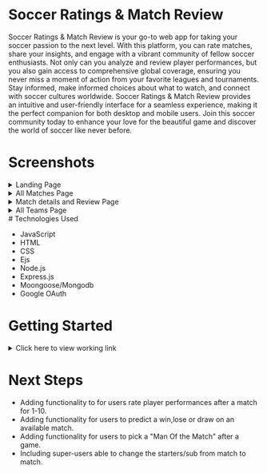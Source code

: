 # Soccer Ratings & Match Review 
Soccer Ratings & Match Review is your go-to web app for taking your soccer passion to the next level. With this platform, you can rate matches, share your insights, and engage with a vibrant community of fellow soccer enthusiasts. Not only can you analyze and review player performances, but you also gain access to comprehensive global coverage, ensuring you never miss a moment of action from your favorite leagues and tournaments. Stay informed, make informed choices about what to watch, and connect with soccer cultures worldwide. Soccer Ratings & Match Review provides an intuitive and user-friendly interface for a seamless experience, making it the perfect companion for both desktop and mobile users. Join this soccer community today to enhance your love for the beautiful game and discover the world of soccer like never before.

# Screenshots
<details>
  <summary>Landing Page</summary>
	<img src="https://i.imgur.com/VaBBlqy.jpeg">
</details>

<details>
  <summary>All Matches Page</summary>
	<img src="https://i.imgur.com/06W7Sb5.png">
</details>

<details>
  <summary>Match details and Review Page</summary>
	<img src="https://i.imgur.com/XISidno.png">
</details>

<details>
  <summary>All Teams Page</summary>
	<img src="https://i.imgur.com/RUiwB40.png">
</details>
# Technologies Used

- JavaScript
- HTML
- CSS
- Ejs
- Node.js
- Express.js
- Moongoose/Mongodb
- Google OAuth


# Getting Started

<details>
  <summary>Click here to view working link</summary>
	https://match-rating-app-83ee0222bafd.herokuapp.com/
</details>

# Next Steps

- Adding functionality to for users rate player performances after a match for 1-10.
- Adding functionality for users to predict a win,lose or draw on an available match.
- Adding functionality for users to pick a "Man Of the Match" after a game.
- Including super-users able to change the starters/sub from match to match.